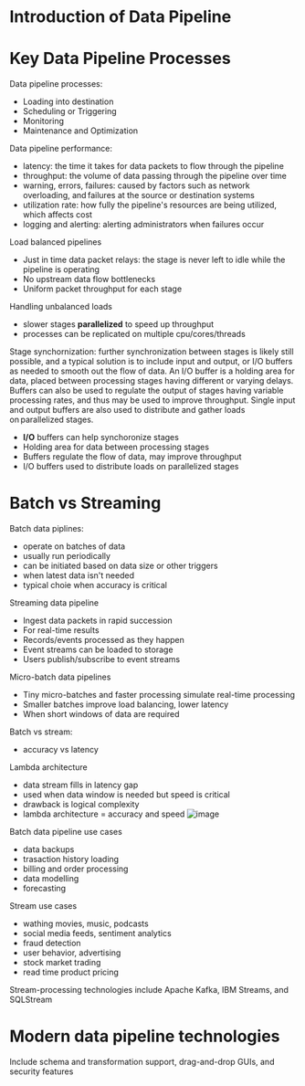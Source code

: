# Introduction of Data Pipeline


# Key Data Pipeline Processes
Data pipeline processes:
- Loading into destination
- Scheduling or Triggering
- Monitoring
- Maintenance and Optimization

Data pipeline performance: 
- latency: the time it takes for data packets to flow through the pipeline
- throughput: the volume of data passing through the pipeline over time
- warning, errors, failures: caused by factors such as network overloading, and failures at the source or destination systems
- utilization rate: how fully the pipeline's resources are being utilized, which affects cost
- logging and alerting: alerting administrators when failures occur

Load balanced pipelines
- Just in time data packet relays: the stage is never left to idle while the pipeline is operating
- No upstream data flow bottlenecks
- Uniform packet throughput for each stage

Handling unbalanced loads
- slower stages **parallelized** to speed up throughput
- processes can be replicated on multiple cpu/cores/threads

Stage synchornization: further synchronization between stages is likely still possible, and a typical solution is to include input and output, or I/O buffers as needed to smooth out the flow of data. An I/O buffer is a holding area for data, placed between processing stages having different or varying delays. Buffers can also be used to regulate the output of stages having variable processing rates, and thus may be used to improve throughput. Single input and output buffers are also used to distribute and gather loads on parallelized stages.
- **I/O** buffers can help synchoronize stages
- Holding area for data between processing stages
- Buffers regulate the flow of data, may improve throughput
- I/O buffers used to distribute loads on parallelized stages

# Batch vs Streaming
Batch data piplines:
- operate on batches of data
- usually run periodically
- can be initiated based on data size or other triggers
- when latest data isn't needed
- typical choie when accuracy is critical

Streaming data pipeline
- Ingest data packets in rapid succession
- For real-time results
- Records/events processed as they happen
- Event streams can be loaded to storage
- Users publish/subscribe to event streams

Micro-batch data pipelines
- Tiny micro-batches and faster processing simulate real-time processing
- Smaller batches improve load balancing, lower latency
- When short windows of data are required

Batch vs stream:
- accuracy vs latency

Lambda architecture
- data stream fills in latency gap
- used when data window is needed but speed is critical
- drawback is logical complexity
- lambda architecture = accuracy and speed
![image](pics/lambda_architecture.png)


Batch data pipeline use cases
- data backups
- trasaction history loading
- billing and order processing
- data modelling
- forecasting

Stream use cases
- wathing movies, music, podcasts
- social media feeds, sentiment analytics
- fraud detection
- user behavior, advertising
- stock market trading
- read time product pricing

Stream-processing technologies include Apache Kafka, IBM Streams, and SQLStream 


# Modern data pipeline technologies 
Include schema and transformation support, drag-and-drop GUIs, and security features 

